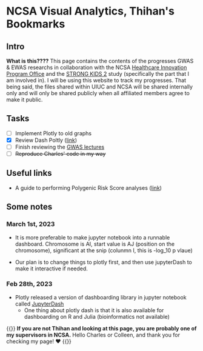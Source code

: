# NCSA Visual Analytics, Thihan's Bookmarks

## Intro

<strong>What is this????</strong>
This page contains the contents of the progresses GWAS & EWAS researchs in collaboration with the NCSA [Healthcare Innovation Program Office](https://ncsamainsite.web.illinois.edu/research/health-sciences/healthcare-innovation-program-office/) and the [STRONG KIDS 2](https://www.familyresiliency.illinois.edu/strong-kids-2-cells-society-approach-nutrition) study (specifically the part that I am involved in). I will be using this website to track my progresses. That being said, the files shared within UIUC and NCSA will be shared internally only and will only be shared publicly when all affiliated members agree to make it public.


## Tasks
-  [ ] Implement Plotly to old graphs
-  [X] Review Dash Poltly ([link](https://www.youtube.com/watch?v=hSPmj7mK6ng&t=93s))
-  [ ] Finish reviewing the [GWAS lectures](https://github.com/timeu/gwas-lecture)  
-  [ ] ~~Reproduce Charles' code in my way~~

## Useful links

-  A guide to performing Polygenic Risk Score analyses ([link](https://www.ncbi.nlm.nih.gov/pmc/articles/PMC7612115/))

## Some notes

### March 1st, 2023

- It is more preferable to make jupyter notebook into a runnable dashboard. Chromosome is AI, start value is AJ (position on the chromosome), significant at the snip (colunmn I, this is -log_10 p vlaue)

- Our plan is to change things to plotly first, and then use jupyterDash to make it interactive if needed.

### Feb 28th, 2023

- Plotly released a version of dashboarding library in jupyter notebook called [JupyterDash](https://medium.com/plotly/introducing-jupyterdash-811f1f57c02e)
  - One thing about plotly dash is that it is also available for dashboarding on R and Julia (bioinformatics not available)

{{<typeit>}}
<strong>If you are not Thihan and looking at this page, you are probably one of my supervisors in NCSA.</strong> Hello Charles or Colleen, and thank you for checking my page! :heart:
{{</typeit>}}
